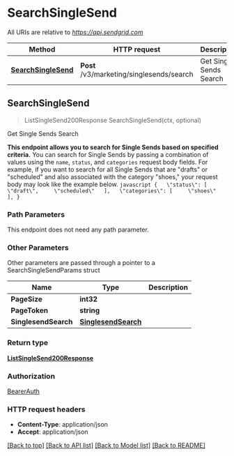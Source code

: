 # SearchSingleSend

All URIs are relative to *https://api.sendgrid.com*

Method | HTTP request | Description
------------- | ------------- | -------------
[**SearchSingleSend**](SearchSingleSend.md#SearchSingleSend) | **Post** /v3/marketing/singlesends/search | Get Single Sends Search



## SearchSingleSend

> ListSingleSend200Response SearchSingleSend(ctx, optional)

Get Single Sends Search

**This endpoint allows you to search for Single Sends based on specified criteria.**  You can search for Single Sends by passing a combination of values using the `name`, `status`, and `categories` request body fields.  For example, if you want to search for all Single Sends that are \"drafts\" or \"scheduled\" and also associated with the category \"shoes,\" your request body may look like the example below.  ```javascript {   \"status\": [     \"draft\",     \"scheduled\"   ],   \"categories\": [     \"shoes\"   ], } ```

### Path Parameters

This endpoint does not need any path parameter.

### Other Parameters

Other parameters are passed through a pointer to a SearchSingleSendParams struct


Name | Type | Description
------------- | ------------- | -------------
**PageSize** | **int32** | 
**PageToken** | **string** | 
**SinglesendSearch** | [**SinglesendSearch**](SinglesendSearch.md) | 

### Return type

[**ListSingleSend200Response**](ListSingleSend200Response.md)

### Authorization

[BearerAuth](../README.md#BearerAuth)

### HTTP request headers

- **Content-Type**: application/json
- **Accept**: application/json

[[Back to top]](#) [[Back to API list]](../README.md#documentation-for-api-endpoints)
[[Back to Model list]](../README.md#documentation-for-models)
[[Back to README]](../README.md)

